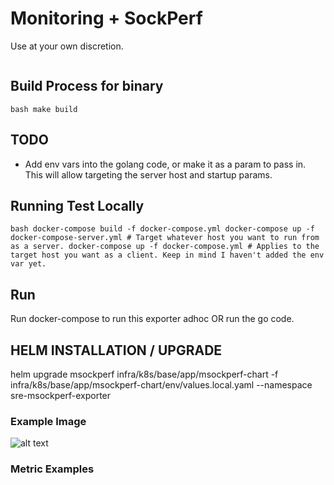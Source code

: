 
# Monitoring + SockPerf 
Use at your own discretion.

```                                                                    
```
## Build Process for binary

  `bash
    make build
  ` 

## TODO
- Add env vars into the golang code, or make it as a param to pass in. This will allow targeting the server host and startup params.

## Running Test Locally

  `bash
    docker-compose build -f docker-compose.yml
    docker-compose up -f docker-compose-server.yml # Target whatever host you want to run from as a server.
    docker-compose up -f docker-compose.yml # Applies to the target host you want as a client. Keep in mind I haven't added the env var yet.
  `

## Run
Run docker-compose to run this exporter adhoc OR run the go code.


## HELM INSTALLATION / UPGRADE
helm upgrade msockperf infra/k8s/base/app/msockperf-chart -f infra/k8s/base/app/msockperf-chart/env/values.local.yaml --namespace sre-msockperf-exporter



### Example Image
![alt text](Images/sockperf.png)

### Metric Examples

` ` 